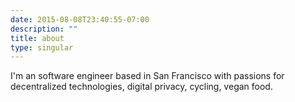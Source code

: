 ```yaml
---
date: 2015-08-08T23:40:55-07:00
description: ""
title: about
type: singular
---
```


I'm an software engineer based in San Francisco with passions for decentralized technologies, digital privacy, cycling, vegan food.
